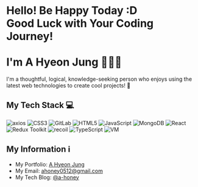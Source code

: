 # Hello! Be Happy Today :D <br> Good Luck with Your Coding Journey! <br><br> I'm A Hyeon Jung :honeybee::honeybee::honeybee:

I'm a thoughtful, logical, knowledge-seeking person who enjoys using the latest web technologies to create cool projects! :rocket: 

## My Tech Stack :computer:

![axios](https://img.shields.io/badge/axios-007ACC?style=for-the-badge&logo=axios&logoColor=ffffff)
![CSS3](https://img.shields.io/badge/CSS3-1572B6?style=for-the-badge&logo=css3&logoColor=ffffff)
![GitLab](https://img.shields.io/badge/GitLab-FCA121?style=for-the-badge&logo=gitlab&logoColor=ffffff)
![HTML5](https://img.shields.io/badge/HTML5-E34F26?style=for-the-badge&logo=html5&logoColor=ffffff)
![JavaScript](https://img.shields.io/badge/JavaScript-F7DF1E?style=for-the-badge&logo=javascript&logoColor=323330)
![MongoDB](https://img.shields.io/badge/MongoDB-47A248?style=for-the-badge&logo=mongodb&logoColor=ffffff)
![React](https://img.shields.io/badge/React-61DAFB?style=for-the-badge&logo=react&logoColor=ffffff)
![Redux Toolkit](https://img.shields.io/badge/Redux_Toolkit-764ABC?style=for-the-badge&logo=redux&logoColor=ffffff)
![recoil](https://img.shields.io/badge/recoil-40A9FF?style=for-the-badge&logo=recoil&logoColor=ffffff)
![TypeScript](https://img.shields.io/badge/TypeScript-007ACC?style=for-the-badge&logo=typescript&logoColor=ffffff)
![VM](https://img.shields.io/badge/VM-666666?style=for-the-badge)

## My Information :information_source:

- My Portfolio: [A Hyeon Jung](https://warm-cashew-c58.notion.site/Ahyeon-Jung-3d974be936704cca9d835cf8024c719e?pvs=4)
- My Email: [ahoney0512@gmail.com](mailto:ahoney0512@gmail.com)
- My Tech Blog: [@a-honey](https://velog.io/@a-honey)
